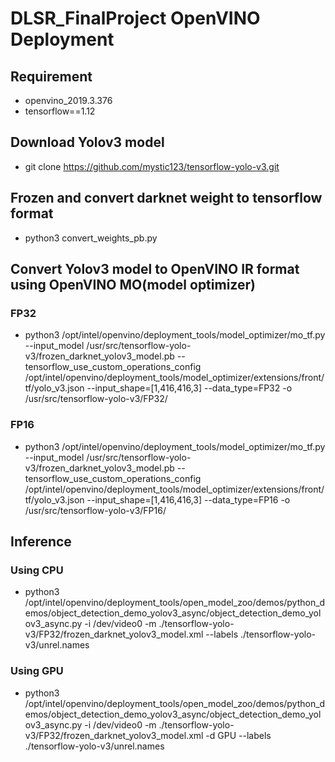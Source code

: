 # DLSR_FinalProject OpenVINO Deployment
## Requirement
- openvino_2019.3.376
- tensorflow==1.12

## Download Yolov3 model
- git clone https://github.com/mystic123/tensorflow-yolo-v3.git

## Frozen and convert darknet weight to tensorflow format
- python3 convert_weights_pb.py

## Convert Yolov3 model to OpenVINO IR format using OpenVINO MO(model optimizer)
### FP32
- python3 /opt/intel/openvino/deployment_tools/model_optimizer/mo_tf.py --input_model /usr/src/tensorflow-yolo-v3/frozen_darknet_yolov3_model.pb --tensorflow_use_custom_operations_config /opt/intel/openvino/deployment_tools/model_optimizer/extensions/front/tf/yolo_v3.json --input_shape=[1,416,416,3] --data_type=FP32 -o /usr/src/tensorflow-yolo-v3/FP32/
### FP16
- python3 /opt/intel/openvino/deployment_tools/model_optimizer/mo_tf.py --input_model /usr/src/tensorflow-yolo-v3/frozen_darknet_yolov3_model.pb --tensorflow_use_custom_operations_config /opt/intel/openvino/deployment_tools/model_optimizer/extensions/front/tf/yolo_v3.json --input_shape=[1,416,416,3] --data_type=FP16 -o /usr/src/tensorflow-yolo-v3/FP16/

## Inference
### Using CPU
- python3 /opt/intel/openvino/deployment_tools/open_model_zoo/demos/python_demos/object_detection_demo_yolov3_async/object_detection_demo_yolov3_async.py -i /dev/video0 -m ./tensorflow-yolo-v3/FP32/frozen_darknet_yolov3_model.xml --labels ./tensorflow-yolo-v3/unrel.names
### Using GPU
- python3 /opt/intel/openvino/deployment_tools/open_model_zoo/demos/python_demos/object_detection_demo_yolov3_async/object_detection_demo_yolov3_async.py -i /dev/video0 -m ./tensorflow-yolo-v3/FP32/frozen_darknet_yolov3_model.xml -d GPU --labels ./tensorflow-yolo-v3/unrel.names
